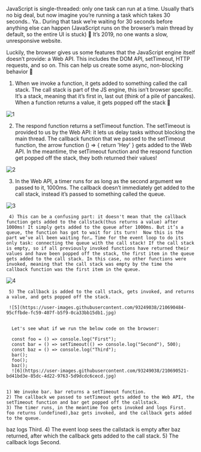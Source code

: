 JavaScript is single-threaded: only one task can run at a time. Usually that’s no big deal, but now imagine you’re running a task which takes 30 seconds.. Ya.. During that task we’re waiting for 30 seconds before anything else can happen (JavaScript runs on the browser’s main thread by default, so the entire UI is stuck) 😬 It’s 2019, no one wants a slow, unresponsive website.

Luckily, the browser gives us some features that the JavaScript engine itself doesn’t provide: a Web API. This includes the DOM API, setTimeout, HTTP requests, and so on. This can help us create some async, non-blocking behavior 🚀

  1) When we invoke a function, it gets added to something called the call stack. The call stack is part of the JS engine, this isn’t browser specific. It’s a stack, meaning that it’s first in, last out (think of a pile of pancakes). When a function returns a value, it gets popped off the stack 👋

   ![1](https://user-images.githubusercontent.com/93249038/210689043-70692378-b7f5-4e50-94bb-18cbfcffd074.jpg)

  2) The respond function returns a setTimeout function. The setTimeout is provided to us by the Web API: it lets us delay tasks without blocking the main thread. The callback function that we passed to the setTimeout function, the arrow function () => { return 'Hey' } gets added to the Web API. In the meantime, the setTimeout function and the respond function get popped off the stack, they both returned their values!

   ![2](https://user-images.githubusercontent.com/93249038/210689153-cefb7d78-faf1-414c-867d-5b7940689d6e.jpg)   

  3) In the Web API, a timer runs for as long as the second argument we passed to it, 1000ms. The callback doesn’t immediately get added to the call stack, instead it’s passed to something called the queue.
       
       
![3](https://user-images.githubusercontent.com/93249038/210690292-b8aeb1d0-e132-49c8-9ef6-e7a32394b7b1.jpg)


     4) This can be a confusing part: it doesn't mean that the callback function gets added to the callstack(thus returns a value) after 1000ms! It simply gets added to the queue after 1000ms. But it’s a queue, the function has got to wait for its turn!  Now this is the part we’ve all been waiting for… Time for the event loop to do its only task: connecting the queue with the call stack! If the call stack is empty, so if all previously invoked functions have returned their values and have been popped off the stack, the first item in the queue gets added to the call stack. In this case, no other functions were invoked, meaning that the call stack was empty by the time the callback function was the first item in the queue.
  
   ![4](https://user-images.githubusercontent.com/93249038/210690431-9c3ecbb7-5a0b-4ddb-af1b-9b59d907917b.jpg)

     
     5) The callback is added to the call stack, gets invoked, and returns a value, and gets popped off the stack.
     
     ![5](https://user-images.githubusercontent.com/93249038/210690484-95cffbde-fc59-407f-b5f9-0ca33bb15db1.jpg)

      
      Let's see what if we run the below code on the browser:
      
      const foo = () => console.log("First");
      const bar = () => setTimeout(() => console.log("Second"), 500);
      const baz = () => console.log("Third");
      bar();
      foo();
      baz();
      ![6](https://user-images.githubusercontent.com/93249038/210690521-bd41bd3e-85dc-4d22-9763-5d9dcdc6cecd.jpg)

    
    1) We invoke bar. bar returns a setTimeout function.
    2) The callback we passed to setTimeout gets added to the Web API, the setTimeout function and bar get popped off the callstack.
    3) The timer runs, in the meantime foo gets invoked and logs First. foo returns (undefined),baz gets invoked, and the callback gets added to the queue.
baz logs Third. 
    4) The event loop sees the callstack is empty after baz returned, after which the callback gets added to the call stack.
    5) The callback logs Second.


